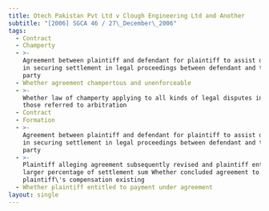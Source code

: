 ```yaml
---
title: Otech Pakistan Pvt Ltd v Clough Engineering Ltd and Another
subtitle: "[2006] SGCA 46 / 27\_December\_2006"
tags:
  - Contract
  - Champerty
  - >-
    Agreement between plaintiff and defendant for plaintiff to assist defendant
    in securing settlement in legal proceedings between defendant and third
    party
  - Whether agreement champertous and unenforceable
  - >-
    Whether law of champerty applying to all kinds of legal disputes including
    those referred to arbitration
  - Contract
  - Formation
  - >-
    Agreement between plaintiff and defendant for plaintiff to assist defendant
    in securing settlement in legal proceedings between defendant and third
    party
  - >-
    Plaintiff alleging agreement subsequently revised and plaintiff entitled to
    larger percentage of settlement sum Whether concluded agreement to revise
    plaintiff\'s compensation existing
  - Whether plaintiff entitled to payment under agreement
layout: single
---
```


